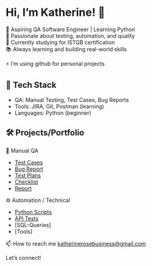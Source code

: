# Hi, I’m Katherine! 👋

🌱 Aspiring QA Software Engineer | Learning Python  
🧪 Passionate about testing, automation, and quality  
🚀 Currently studying for ISTQB certification  
📚 Always learning and building real-world skills

⚡ I’m using github for personal projects

## 🔧 Tech Stack
- QA: Manual Testing, Test Cases, Bug Reports  
- Tools: JIRA, Git, Postman (learning)  
- Languages: Python (beginner)

## 🛠️ Projects/Portfolio
🧪 Manual QA 
- [Test Cases](https://github.com/imkataclysm/qa-manual-tests.git)
- [Bug Report](https://github.com/imkataclysm/bug-report-samples)
- [Test Plans](https://github.com/imkataclysm/-test-plans)
- [Checklist](https://github.com/imkataclysm/checklists-sample/tree/main)
- [Report](https://github.com/imkataclysm/report-sample/tree/main)

⚙️ Automation / Technical
- [Python Scripts](https://github.com/imkataclysm/python-practice)
- [API Tests](https://github.com/imkataclysm/api-test-case/tree/main)
- [SQL-Queries]
- [Tools]

📫 How to reach me katherinerosebusiness@gmail.com

Let’s connect!


<!---
imkataclysm/imkataclysm is a ✨ special ✨ repository because its `README.md` (this file) appears on your GitHub profile.
You can click the Preview link to take a look at your changes.
--->
